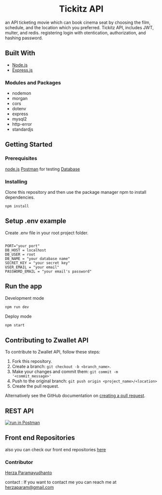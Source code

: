 <h1 align="center">Tickitz API</h1>

an API ticketing movie which can book cinema seat by choosing the film, schedule, and the location which you preferred. 
Tickitz API, includes JWT, multer, and redis. registering login with otentication, authorization, and hashing password.

## Built With
* [Node.js](https://nodejs.org/en/)
* [Express.js](https://expressjs.com/)
### Modules and Packages
- nodemon
- morgan
- cors
- dotenv
- express
- mysql2
- http-error
- standardjs

## Getting Started
### Prerequisites
[node.js](https://nodejs.org/en/download/)
[Postman](https://www.getpostman.com/) for testing
[Database](database-example.sql)

### Installing

Clone this repository and then use the package manager npm to install dependencies.
```
npm install
```
## Setup .env example

Create .env file in your root project folder.

```env

PORT="your port"
DB_HOST = localhost
DB_USER = root
DB_NAME = "your database name"
SECRET_KEY = "your secret key"
USER_EMAIL = "your email"
PASSWORD_EMAIL = "your email's password"

```
## Run the app

Development mode

```bash
npm run dev
```

Deploy mode

```bash
npm start
```

## Contributing to Zwallet API
To contribute to Zwallet API, follow these steps:

1. Fork this repository.
2. Create a branch: `git checkout -b <branch_name>`.
3. Make your changes and commit them: `git commit -m '<commit_message>'`
4. Push to the original branch: `git push origin <project_name>/<location>`
5. Create the pull request.

Alternatively see the GitHub documentation on [creating a pull request](https://help.github.com/en/github/collaborating-with-issues-and-pull-requests/creating-a-pull-request).

## REST API

[![run in Postman](https://run.pstmn.io/button.svg)](https://documenter.getpostman.com/view/14783281/TzRVe6SL)


## Front end Repositories
also you can check our front end repositories [here](https://github.com/herzaparam/React-Tickitz)

### Contributor
[Herza Paramayudhanto](https://github.com/herzaparam)

contact :
If you want to contact me you can reach me at herzaparam@gmail.com

